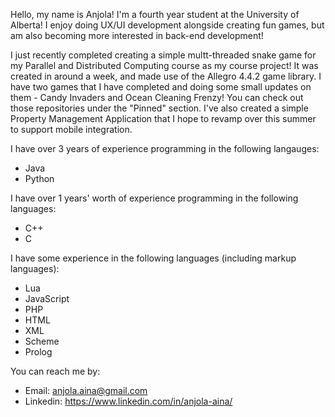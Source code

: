 Hello, my name is Anjola! I'm a fourth year student at the University of Alberta! I enjoy doing UX/UI development alongside creating fun games, but am also becoming more interested in back-end development!

I just recently completed creating a simple multt-threaded snake game for my Parallel and Distributed Computing course as my course project! It was created in around a week, and made use of the Allegro 4.4.2 game library. I have two games that I have completed and doing some small updates on them - Candy Invaders and Ocean Cleaning Frenzy! You can check out those repositories under the "Pinned" section. I've also created a simple Property Management Application that I hope to revamp over this summer to support mobile integration.

I have over 3 years of experience programming in the following langauges:
  - Java
  - Python

I have over 1 years' worth of experience programming in the following languages:
  - C++
  - C

I have some experience in the following languages (including markup languages):
  - Lua
  - JavaScript
  - PHP
  - HTML
  - XML
  - Scheme
  - Prolog

You can reach me by:
  - Email: anjola.aina@gmail.com
  - Linkedin: https://www.linkedin.com/in/anjola-aina/
 
<!---
anj0la/anj0la is a ✨ special ✨ repository because its `README.md` (this file) appears on your GitHub profile.
You can click the Preview link to take a look at your changes.
--->

